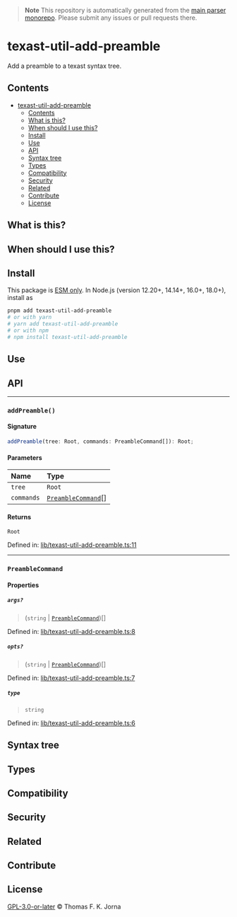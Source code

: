 > **Note**
> This repository is automatically generated from the [main parser monorepo](https://github.com/TrialAndErrorOrg/parsers). Please submit any issues or pull requests there.

# texast-util-add-preamble

Add a preamble to a texast syntax tree.

## Contents

*   [texast-util-add-preamble](#texast-util-add-preamble)
    *   [Contents](#contents)
    *   [What is this?](#what-is-this)
    *   [When should I use this?](#when-should-i-use-this)
    *   [Install](#install)
    *   [Use](#use)
    *   [API](#api)
    *   [Syntax tree](#syntax-tree)
    *   [Types](#types)
    *   [Compatibility](#compatibility)
    *   [Security](#security)
    *   [Related](#related)
    *   [Contribute](#contribute)
    *   [License](#license)

## What is this?

## When should I use this?

## Install

This package is [ESM only](https://gist.github.com/sindresorhus/a39789f98801d908bbc7ff3ecc99d99c). In Node.js (version 12.20+, 14.14+, 16.0+, 18.0+), install as

```bash
pnpm add texast-util-add-preamble
# or with yarn
# yarn add texast-util-add-preamble
# or with npm
# npm install texast-util-add-preamble
```

## Use

## API

***

### `addPreamble()`

#### Signature

```ts
addPreamble(tree: Root, commands: PreambleCommand[]): Root;
```

#### Parameters

| Name | Type |
| :------ | :------ |
| `tree` | `Root` |
| `commands` | [`PreambleCommand`](modules.md#preamblecommand)[] |

#### Returns

`Root`

Defined in:  [lib/texast-util-add-preamble.ts:11](https://github.com/TrialAndErrorOrg/parsers/blob/5af9c17/libs/texast/texast-util-add-preamble/src/lib/texast-util-add-preamble.ts#L11)

***

### `PreambleCommand`

#### Properties

##### `args?`

> (`string` | [`PreambleCommand`](modules.md#preamblecommand))[]

Defined in:  [lib/texast-util-add-preamble.ts:8](https://github.com/TrialAndErrorOrg/parsers/blob/5af9c17/libs/texast/texast-util-add-preamble/src/lib/texast-util-add-preamble.ts#L8)

##### `opts?`

> (`string` | [`PreambleCommand`](modules.md#preamblecommand))[]

Defined in:  [lib/texast-util-add-preamble.ts:7](https://github.com/TrialAndErrorOrg/parsers/blob/5af9c17/libs/texast/texast-util-add-preamble/src/lib/texast-util-add-preamble.ts#L7)

##### `type`

> `string`

Defined in:  [lib/texast-util-add-preamble.ts:6](https://github.com/TrialAndErrorOrg/parsers/blob/5af9c17/libs/texast/texast-util-add-preamble/src/lib/texast-util-add-preamble.ts#L6)

## Syntax tree

## Types

## Compatibility

## Security

## Related

## Contribute

## License

[GPL-3.0-or-later](LICENSE) © Thomas F. K. Jorna

[unified]: https://unifiedjs.com

[unifiedgh]: https://github.com/unifiedjs/unified

[xast-from-xml]: https://github.com/syntax-tree/xast-util-from-xml

[rehype]: https://github.com/rehypejs/rehype

[rejour]: https://github.com/TrialAndErrorOrg/parsers/tree/main/libs/rejour

[rejour-parse]: https://github.com/TrialAndErrorOrg/parsers/tree/main/libs/rejour/rejour-parse

[rejour-stringify]: https://github.com/TrialAndErrorOrg/parsers/tree/main/libs/rejour/rejour-stringify

[rejour-move-abstract]: https://github.com/TrialAndErrorOrg/parsers/tree/main/libs/rejour/rejour-move-abstract

[rejour-meta]: https://github.com/TrialAndErrorOrg/parsers/tree/main/libs/rejour/rejour-meta

[rejour-relatex]: https://github.com/TrialAndErrorOrg/parsers/tree/main/libs/rejour/rejour-relatex

[relatex]: https://github.com/TrialAndErrorOrg/parsers/tree/main/libs/relatex

[relatex-stringify]: https://github.com/TrialAndErrorOrg/parsers/tree/main/libs/relatex/relatex-stringify

[jast]: https://github.com/TrialAndErrorOrg/parsers/tree/main/libs/rejour/jast

[jast-util-to-texast]: https://github.com/TrialAndErrorOrg/parsers/tree/main/libs/rejour/jast-util-to-texast

[jastscript]: https://github.com/TrialAndErrorOrg/parsers/tree/main/libs/rejour/jastscript

[texast]: https://github.com/TrialAndErrorOrg/parsers/tree/main/libs/relatex/texast

[texast-util-to-latex]: https://github.com/TrialAndErrorOrg/parsers/tree/main/libs/relatex/texast-util-to-latex

[hast]: https://github.com/syntax-tree/hast

[xast]: https://github.com/syntax-tree/xast

[mdast]: https://github.com/syntax-tree/mdast

[mdast-markdown]: https://github.com/syntax-tree/mdast-util-to-markdown

[latex-utensils]: https://github.com/tamuratak/latex-utensils

[latexjs]: https://github.com/latexjs/latexjs
